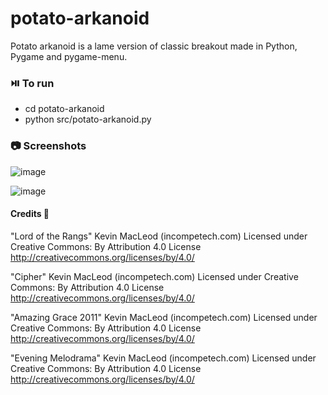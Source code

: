 # potato-arkanoid
Potato arkanoid is a lame version of classic breakout made in Python, Pygame and pygame-menu.

### ⏯️ To run
 - cd potato-arkanoid
 - python src/potato-arkanoid.py

### 📷 Screenshots 

![image](https://github.com/mauro89x/potato-arkanoid/assets/49578672/62e8084f-aa9c-46a6-b346-97095fc0e449)

![image](https://github.com/mauro89x/potato-arkanoid/assets/49578672/63f3135f-e581-440f-9033-dd7df11c00ac)

#### Credits 🙏

"Lord of the Rangs" Kevin MacLeod (incompetech.com)
Licensed under Creative Commons: By Attribution 4.0 License
http://creativecommons.org/licenses/by/4.0/

"Cipher" Kevin MacLeod (incompetech.com)
Licensed under Creative Commons: By Attribution 4.0 License
http://creativecommons.org/licenses/by/4.0/

"Amazing Grace 2011" Kevin MacLeod (incompetech.com)
Licensed under Creative Commons: By Attribution 4.0 License
http://creativecommons.org/licenses/by/4.0/

"Evening Melodrama" Kevin MacLeod (incompetech.com)
Licensed under Creative Commons: By Attribution 4.0 License
http://creativecommons.org/licenses/by/4.0/
